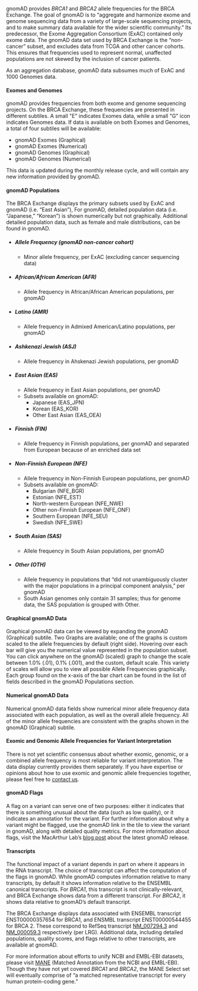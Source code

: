 
gnomAD provides _BRCA1_ and _BRCA2_ allele frequencies for the BRCA Exchange. The goal of gnomAD is to “aggregate and harmonize exome and genome sequencing data from a variety of large-scale sequencing projects, and to make summary data available for the wider scientific community.” Its predecessor, the Exome Aggregation Consortium (ExAC) contained only exome data. The gnomAD data set used by BRCA Exchange is the “non-cancer” subset, and excludes data from TCGA and other cancer cohorts. This ensures that frequencies used to represent normal, unaffected populations are not skewed by the inclusion of cancer patients. 

As an aggregation database, gnomAD data subsumes much of ExAC and 1000 Genomes data. 

#### Exomes and Genomes 
gnomAD provides frequencies from both exome and genome sequencing projects. On the BRCA Exchange, these frequencies are presented in different subtiles. A small "E" indicates Exomes data, while a small "G" icon indicates Genomes data. If data is available on both Exomes and Genomes, a total of four subtiles will be available:

* gnomAD Exomes (Graphical) 
* gnomAD Exomes (Numerical) 
* gnomAD Genomes (Graphical) 
* gnomAD Genomes (Numerical) 

This data is updated during the monthly release cycle, and will contain any new information provided by gnomAD. 

#### gnomAD Populations

The BRCA Exchange displays the primary subsets used by ExAC and gnomAD (i.e. “East  Asian”), For gnomAD, detailed population data (i.e. “Japanese,” “Korean”) is shown numerically but not graphically. Additional detailed population data, such as female and male distributions, can be found in gnomAD. 

* ##### Allele Frequency (gnomAD non-cancer cohort)
	* Minor allele frequency, per ExAC (excluding cancer sequencing data)
* ##### African/African American (AFR)
	* Allele frequency in African/African American populations, per gnomAD
* ##### Latino (AMR)
	* Allele frequency in Admixed American/Latino populations, per gnomAD
* ##### Ashkenazi Jewish (ASJ)
	* Allele frequency in Ahskenazi Jewish populations, per gnomAD
* ##### East Asian (EAS)
	* Allele frequency in East Asian populations, per gnomAD
	* Subsets available on gnomAD:
		* Japanese (EAS_JPN)
		* Korean (EAS_KOR)
		* Other East Asian (EAS_OEA)
* ##### Finnish (FIN)
	* Allele frequency in Finnish populations, per gnomAD and separated from European because of an enriched data set
* ##### Non-Finnish European (NFE)
	* Allele frequency in Non-Finnish European populations, per gnomAD
	* Subsets available on gnomAD:
		* Bulgarian (NFE_BGR)
		* Estonian (NFE_EST)
		* North-western European (NFE_NWE)
		* Other non-Finnish European (NFE_ONF)
		* Southern European (NFE_SEU)
		* Swedish (NFE_SWE)
* ##### South Asian (SAS)
	* Allele frequency in South Asian populations, per gnomAD
* ##### Other (OTH)
	* Allele frequency in populations that “did not unambiguously cluster with the major populations in a principal component analysis,” per gnomAD
	* South Asian genomes only contain 31 samples; thus for genome data, the SAS population is grouped with Other.

#### Graphical gnomAD Data
Graphical gnomAD data can be viewed by expanding the gnomAD (Graphical) subtile. Two Graphs are available; one of the graphs is custom scaled to the allele frequencies by default (right side). Hovering over each bar will give you the numerical value represented in the population subset. You can click anywhere on the gnomAD (scaled) graph to change the scale between 1.0% (.01), 0.1% (.001), and the custom, default scale. This variety of scales will allow you to view all possible Allele Frequencies graphically.
Each group found on the x-axis of the bar chart can be found in the list of fields described in the gnomAD Populations section.

#### Numerical gnomAD Data
Numerical gnomAD data fields show numerical minor allele frequency data associated with each population, as well as the overall allele frequency. All of the minor allele frequencies are consistent with the graphs shown in the gnomAD (Graphical) subtile.

#### Exomic and Genomic Allele Frequencies for Variant Interpretation
There is not yet scientific consensus about whether exomic, genomic, or a combined allele frequency is most reliable for variant interpretation. The data display currently provides them separately. If you have expertise or opinions about how to use exomic and genomic allele frequencies together, please feel free to [contact us](mailto:brca-exchange-contact@genomicsandhealth.org?subject=BRCA%20Exchange%20Literature%20Search). 

#### gnomAD Flags
A flag on a variant can serve one of two purposes: either it indicates that there is something unusual about the data (such as low quality), or it indicates an annotation for the variant. For further information about why a variant might be flagged, use the gnomAD link in the tile to view the variant in gnomAD, along with detailed quality metrics. For more information about flags, visit the MacArthur Lab’s [blog post](https://macarthurlab.org/2018/10/17/gnomad-v2-1/) about the latest gnomAD release. 

#### Transcripts

The functional impact of a variant depends in part on where it appears in the RNA transcript.  The choice of transcript can affect the computation of the flags in gnomAD.  While gnomAD computes information relative to many transcripts, by default it shows information relative to the ENSEMBL canonical transcripts.  For _BRCA1_, this transcript is not clinically-relevant, and BRCA Exchange shows data from a different transcript.  For _BRCA2_, it shows data relative to gnomAD’s default transcript.  

The BRCA Exchange displays data associated with ENSEMBL transcript ENST00000357654 for BRCA1, and ENSMBL transcript ENST00000544455 for BRCA 2. These correspond to RefSeq transcript [NM_007294.3](http://ftp.ebi.ac.uk/pub/databases/lrgex/LRG_292.xml) and [NM_000059.3](http://ftp.ebi.ac.uk/pub/databases/lrgex/LRG_293.xml) respectively (per LRG).  Additional data, including detailed populations, quality scores, and flags relative to other transcripts, are available at gnomAD.

For more information about efforts to unify NCBI and EMBL-EBI datasets, please visit [MANE](https://ncbiinsights.ncbi.nlm.nih.gov/2019/03/12/mane-select-v0-5/) (Matched Annotation from the NCBI and EMBL-EBI). Though they have not yet covered _BRCA1_ and _BRCA2_, the MANE Select set will eventually comprise of “a matched representative transcript for every human protein-coding gene.”

